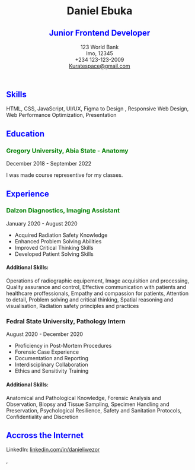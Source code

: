 <!DOCTYPE html>
<html lang="en"> 
<head>  
     <meta charset="UTF-8">
          <meta name="viewport" content="width=device-width, initial-scale=1.0">
     <meta name="description" content="Daniel Ebuka - Junior Frontend Developer with skills in HTML, CSS, JavaScript, UI/UX, and Responsive Design.">
         
</head>
<body>
 
  <header>
     <h1> Daniel Ebuka </h1>
     <h2 style="color:blue;">Junior Frontend Developer</h2>
     <p>123 World Bank<BR>
         Imo, 12345<BR>
     +234 123-123-2009<BR>
     <a href="mailto:Kuratespace@gmail.com">Kuratespace@gmail.com</a>
  </header>

<h2 style="color:blue;">Skills</h2>

 <section> 
     <p>HTML, CSS, JavaScript, UI/UX, Figma to Design , Responsive Web Design, Web Performance Optimization, Presentation</p>
 </section>

 <section>  
     <h2 style="color:blue;">Education</h2>
     <h3 style="color:green;">Gregory University, Abia State - Anatomy</h3>
     <P>December 2018 - September 2022</P>
     <p>I was made course representive for my classes.</P>
 </section>

  <section>     
         <h2 style="color:blue;">Experience</h2>
         <h3 style="color:green;">Dalzon Diagnostics, Imaging Assistant</h3>
         <p>January 2020 - August 2020</p>
  </section>

<section> 
    <ul>
         <li> Acquired Radiation Safety Knowledge</li>
         <li> Enhanced Problem Solving Abilities</li>
         <li> Improved Critical Thinking Skills</li>
         <li> Developed Patient Solving Skills</li>
    </ul>
 </section>
    <h4>Additional Skills:</h4>
    <p>Operations of radiographic equipement,
       Image acquisition and processing,
       Quality assurance and control,
       Effective communication with patients
       and healthcare proffessionals,
       Empathy and compassion for patients,
       Attention to detail,
       Problem solving and critical thinking,
       Spatial reasoning and visualisation,
       Radiation safety principles and practices</p>
   </section>

<section>
        <h3>Fedral State University, Pathology Intern</h3>
        <p>August 2020 - December 2020</p>

<section> 
    <ul>
         <li>Proficiency in Post-Mortem Procedures</li>
         <li>Forensic Case Experience</li>
         <li>Documentation and Reporting</li>
         <li>Interdisciplinary Collaboration</li>
         <li>Ethics and Sensitivity Training</li>
    </ul>
</section>
    <h4>Additional Skills:</h4>
    <p>Anatomical and Pathological Knowledge,
       Forensic Analysis and Observation,
       Biopsy and Tissue Sampling,
       Specimen Handling and Preservation,
       Psychological Resilience,
       Safety and Sanitation Protocols,
       Confidentiality and Discretion</p>

<h2 style="color:blue;">Accross the Internet</h2>
<p>LinkedIn: <a href="https://linkedin.com/in/danieliwezor">linkedin.com/in/danieliwezor</a></p>,


</body>
</html>

